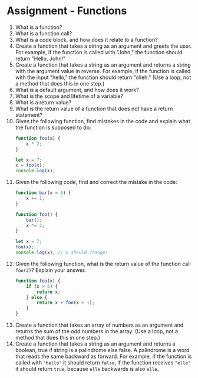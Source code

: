 # Assignment - Functions

1. What is a function?
2. What is a function call?
3. What is a code block, and how does it relate to a function?
4. Create a function that takes a string as an argument and greets the user. For example, if the function is called with "John," the function should return "Hello, John!"
5. Create a function that takes a string as an argument and returns a string with the argument value in reverse. For example, if the function is called with the input "hello," the function should return "olleh." (Use a loop, not a method that does this in one step.)
6. What is a default argument, and how does it work?
7. What is the scope and lifetime of a variable?
8. What is a return value?
9. What is the return value of a function that does not have a return statement?
10. Given the following function, find mistakes in the code and explain what the function is supposed to do:
    ```javascript
    function foo(x) {
        x * 2;
    }
    
    let x = 7;
    x = foo(x);
    console.log(x);
    ```
11. Given the following code, find and correct the mistake in the code:
    ```javascript
    function bar(x = 8) {
        x += 1;
    }

    function foo() {
        bar();
        x *= 2;
    }
    
    let x = 7;
    foo(x);
    console.log(x); // x should change!
    ```
12. Given the following function, what is the return value of the function call `foo(2)`? Explain your answer.
    ```javascript
    function foo(x) {
        if (x > 5) {
            return x;
        } else {
            return x + foo(x + 1);
        }
    }
    ```
13. Create a function that takes an array of numbers as an argument and returns the sum of the odd numbers in the array. (Use a loop, not a method that does this in one step.)
14. Create a function that takes a string as an argument and returns a boolean, true if string is a palindrome else false. A palindrome is a word that reads the same backward as forward. For example, if the function is called with `"hello"` it should return `false`, if the function receives `"elle"` it should return `true`, because `elle` backwards is also `elle`.

